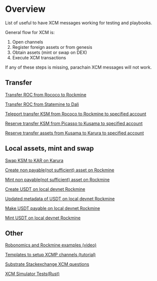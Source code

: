 # Overview

List of useful to have XCM messages working for testing and playbooks.

General flow for XCM is:

1. Open channels
2. Register foreign assets or from genesis
3. Obtain assets (mint or swap on DEX)
4. Execute XCM transactions

If any of these steps is missing, parachain XCM messages will not work. 

## Transfer

[Transfer ROC from Rococo to Rockmine](https://polkadot.js.org/apps/?rpc=wss%3A%2F%2Frococo-rpc.polkadot.io#/extrinsics/decode/0x630901000100a10f0100010100b8e39e87c0fec96f7d012d31a4c27b44bfb504ab359662112e4270e380c84341010400000000070010a5d4e80000000000)

[Transfer ROC from Statemine to Dali](https://polkadot.js.org/apps/?rpc=wss%3A%2F%2Frococo-rockmine-rpc.polkadot.io#/extrinsics/decode/0x1f08010101009d2001000101002aa47c41b763a16946b6cc7e051174877b14fafe5d8daf075b0e39e2398c8e4c010400010000070010a5d4e80000000000)

[Teleport transfer KSM from Rococo to Rockmine to specified account](https://polkadot.js.org/apps/?rpc=wss%3A%2F%2Frococo-rpc.polkadot.io#/extrinsics/decode/0x630101000100a10f01000101002aa47c41b763a16946b6cc7e051174877b14fafe5d8daf075b0e39e2398c8e4c0104000000000b00a0724e180900000000)

[Reserve transfer KSM from Picasso to Kusama to specified account](https://polkadot.js.org/apps/?rpc=wss%3A%2F%2Fpicasso-rpc.composable.finance#/extrinsics/decode/0x29020101000100010100b8e39e87c0fec96f7d012d31a4c27b44bfb504ab359662112e4270e380c8434101040000000002c2eb0b00000000)

[Reserve transfer assets from Kusama to Karura to specified account](https://polkadot.js.org/apps/?rpc=wss%3A%2F%2F1rpc.io%2Fksm#/extrinsics/decode/0x630201000100411f0100010100b8e39e87c0fec96f7d012d31a4c27b44bfb504ab359662112e4270e380c84341010400000000070010a5d4e800000000)

## Local assets, mint and swap

[Swap KSM to KAR on Karura](
https://polkadot.js.org/apps/?rpc=wss%3A%2F%2Fkarura-rpc-0.aca-api.network#/extrinsics/decode/0x5d00040008008200800700e876481700)

[Create non payable(not sufficient) asset on Rockmine](https://polkadot.js.org/apps/?rpc=wss%3A%2F%2Frococo-rockmine-rpc.polkadot.io#/extrinsics/decode/0x32005222060000b8e39e87c0fec96f7d012d31a4c27b44bfb504ab359662112e4270e380c84341e8030000000000000000000000000000)

[Mint non payable(not sufficient) asset on Rockmine](https://polkadot.js.org/apps/?rpc=wss%3A%2F%2Frococo-rockmine-rpc.polkadot.io#/extrinsics/decode/0x32035222060000b8e39e87c0fec96f7d012d31a4c27b44bfb504ab359662112e4270e380c843410f0000c16ff28623)


[Create USDT on local devnet Rockmine](https://polkadot.js.org/apps/?rpc=ws%3A%2F%2F127.0.0.1%3A10008#/extrinsics/decode/0x02001f1000105553445410555344540600)

[Updated metadata of USDT on local devnet Rockmine](https://polkadot.js.org/apps/?rpc=ws%3A%2F%2F127.0.0.1%3A10008#/extrinsics/decode/0x02001f1000105553445410555344540600)

[Make USDT payable on local devnet Rockmine](https://polkadot.js.org/apps/?rpc=ws%3A%2F%2F127.0.0.1%3A10008#/extrinsics/decode/0x02001f12011f00d43593c715fdd31c61141abd04a99fd6822c8558854ccde39a5684e7a56da27d00d43593c715fdd31c61141abd04a99fd6822c8558854ccde39a5684e7a56da27d00d43593c715fdd31c61141abd04a99fd6822c8558854ccde39a5684e7a56da27d00d43593c715fdd31c61141abd04a99fd6822c8558854ccde39a5684e7a56da27da10f0100)

[Mint USDT on local devnet Rockmine](https://polkadot.js.org/apps/?rpc=ws%3A%2F%2F127.0.0.1%3A10008#/extrinsics/decode/0x1f03011f00d43593c715fdd31c61141abd04a99fd6822c8558854ccde39a5684e7a56da27d130000e8890423c78a)

## Other

[Robonomics and Rockmine examples (video)](https://www.youtube.com/watch?v=rygXb21YCDo) 

[Templates to setup XCMP channels (tutorial)](https://docs.substrate.io/reference/how-to-guides/parachains/add-hrmp-channels/) 

[Substrate Stackexchange XCM questions](https://substrate.stackexchange.com/questions/tagged/xcm)

[XCM Simulator Tests(Rust)](https://github.com/paritytech/polkadot/blob/master/xcm/xcm-simulator/example/src/lib.rs)
